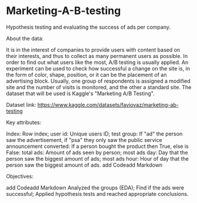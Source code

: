 # Marketing-A-B-testing
Hypothesis testing and evaluating the success of ads per company.

About the data:

It is in the interest of companies to provide users with content based on their interests, and thus to collect as many permanent users as possible. In order to find out what users like the most, A/B testing is usually applied. An experiment can be used to check how successful a change on the site is, in the form of color, shape, position, or it can be the placement of an advertising block. Usually, one group of respondents is assigned a modified site and the number of visits is monitored, and the other a standard site. The dataset that will be used is Kaggle's "Marketing A/B Testing".

Dataset link: https://www.kaggle.com/datasets/faviovaz/marketing-ab-testing

Key attributes:

Index: Row index;
user id: Unique users ID;
test group: If "ad" the person saw the advertisement, if "psa" they only saw the public service announcement
converted: If a person bought the product then True, else is False:
total ads: Amount of ads seen by person;
most ads day: Day that the person saw the biggest amount of ads;
most ads hour: Hour of day that the person saw the biggest amount of ads.
add Codeadd Markdown

Objectives:

add Codeadd Markdown
Analyzed the groups (EDA);
Find if the ads were successful;
Applied hypothesis tests and reached appropriate conclusions.
